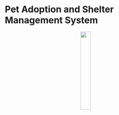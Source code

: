 # Pet Adoption and Shelter Management System

<p align="center">
  <img src="https://github.com/Pet-Adoption-Shelter-Management-System/Pet-Adoption-and-Shelter-Management-System/assets/96317608/0d7b1bcd-f9e5-42f4-9f5c-fc194d52d525" width="25%"/>
</p>
